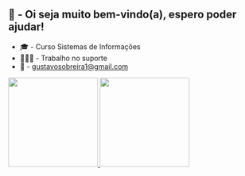 ## 👋 - Oi seja muito bem-vindo(a), espero poder ajudar!
- 🎓 - Curso Sistemas de Informações
- 🧑🏻‍💻 - Trabalho no suporte
- 📩 - gustavosobreira1@gmail.com  

  
  
<div>
  <a href="https://github.com/Gustavo-Sobreira">
  <img height="180em" src="https://github-readme-stats.vercel.app/api?username=Gustavo-Sobreira&show_icons=true&theme=darcula&include_all_commits=true&count_private=true"/>
  <img height="180em" src="https://github-readme-stats.vercel.app/api/top-langs/?username=Gustavo-Sobreira&layout=compact&langs_count=16&theme=darcula"/>
</div>
  
